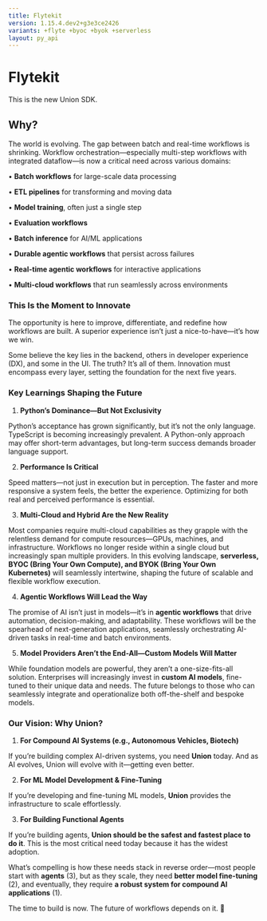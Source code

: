 ```yaml
---
title: Flytekit
version: 1.15.4.dev2+g3e3ce2426
variants: +flyte +byoc +byok +serverless
layout: py_api
---
```


# Flytekit

This is the new Union SDK.

## Why?
The world is evolving. The gap between batch and real-time workflows is shrinking. Workflow orchestration—especially multi-step workflows with integrated dataflow—is now a critical need across various domains:

•	**Batch workflows** for large-scale data processing

•	**ETL pipelines** for transforming and moving data

•	**Model training**, often just a single step

•	**Evaluation workflows**

•	**Batch inference** for AI/ML applications

•	**Durable agentic workflows** that persist across failures

•	**Real-time agentic workflows** for interactive applications

•	**Multi-cloud workflows** that run seamlessly across environments

### **This Is the Moment to Innovate**

The opportunity is here to improve, differentiate, and redefine how workflows are built. A superior experience isn’t just a nice-to-have—it’s how we win.

Some believe the key lies in the backend, others in developer experience (DX), and some in the UI. The truth? It’s all of them. Innovation must encompass every layer, setting the foundation for the next five years.

### **Key Learnings Shaping the Future**

1.	**Python’s Dominance—But Not Exclusivity**

Python’s acceptance has grown significantly, but it’s not the only language. TypeScript is becoming increasingly prevalent. A Python-only approach may offer short-term advantages, but long-term success demands broader language support.

2.	**Performance Is Critical**

Speed matters—not just in execution but in perception. The faster and more responsive a system feels, the better the experience. Optimizing for both real and perceived performance is essential.

3.	**Multi-Cloud and Hybrid Are the New Reality**

Most companies require multi-cloud capabilities as they grapple with the relentless demand for compute resources—GPUs, machines, and infrastructure. Workflows no longer reside within a single cloud but increasingly span multiple providers. In this evolving landscape, **serverless, BYOC (Bring Your Own Compute), and BYOK (Bring Your Own Kubernetes)** will seamlessly intertwine, shaping the future of scalable and flexible workflow execution.

4.	**Agentic Workflows Will Lead the Way**

The promise of AI isn’t just in models—it’s in **agentic workflows** that drive automation, decision-making, and adaptability. These workflows will be the spearhead of next-generation applications, seamlessly orchestrating AI-driven tasks in real-time and batch environments.

5.	**Model Providers Aren’t the End-All—Custom Models Will Matter**

While foundation models are powerful, they aren’t a one-size-fits-all solution. Enterprises will increasingly invest in **custom AI models**, fine-tuned to their unique data and needs. The future belongs to those who can seamlessly integrate and operationalize both off-the-shelf and bespoke models.

### **Our Vision: Why Union?**

1.	**For Compound AI Systems (e.g., Autonomous Vehicles, Biotech)**

If you’re building complex AI-driven systems, you need **Union** today. And as AI evolves, Union will evolve with it—getting even better.

2.	**For ML Model Development & Fine-Tuning**

If you’re developing and fine-tuning ML models, **Union** provides the infrastructure to scale effortlessly.

3.	**For Building Functional Agents**

If you’re building agents, **Union should be the safest and fastest place to do it**. This is the most critical need today because it has the widest adoption.

What’s compelling is how these needs stack in reverse order—most people start with **agents** (3), but as they scale, they need **better model fine-tuning** (2), and eventually, they require **a robust system for compound AI applications** (1).

The time to build is now. The future of workflows depends on it. 🚀


